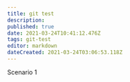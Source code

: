 ```yaml
---
title: git test
description: 
published: true
date: 2021-03-24T10:41:12.476Z
tags: git-test
editor: markdown
dateCreated: 2021-03-24T03:06:53.118Z
---
```


Scenario 1